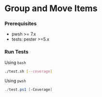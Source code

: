 # Group and Move Items

### Prerequisites

- pwsh >= 7.x
- tests: pester >=5.x

### Run Tests

Using `bash`

```bash
./test.sh [--coverage]
```

Using `pwsh`

```powershell
./test.ps1 [-Coverage]
```